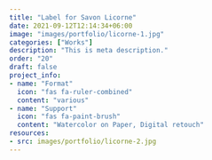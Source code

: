 ```yaml
---
title: "Label for Savon Licorne"
date: 2021-09-12T12:14:34+06:00
image: "images/portfolio/licorne-1.jpg"
categories: ["Works"]
description: "This is meta description."
order: "20"
draft: false
project_info:
- name: "Format"
  icon: "fas fa-ruler-combined"
  content: "various"
- name: "Support"
  icon: "fas fa-paint-brush"
  content: "Watercolor on Paper, Digital retouch"
resources:
- src: images/portfolio/licorne-2.jpg
---
```


